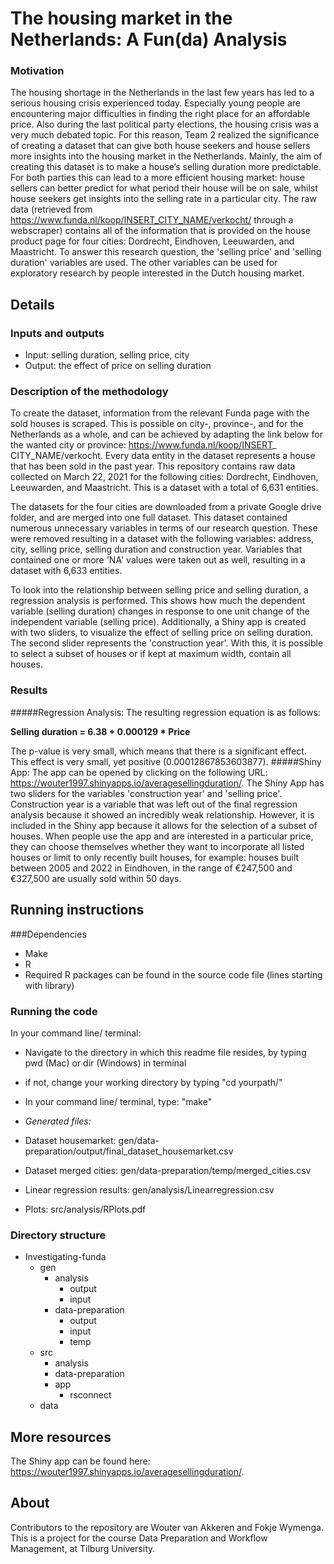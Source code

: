 # The housing market in the Netherlands: A Fun(da) Analysis						
### Motivation

The housing shortage in the Netherlands in the last few years has led to a serious housing crisis experienced today. Especially young people are encountering major difficulties in finding the right place for an affordable price. Also during the last political party elections, the housing crisis was a very much debated topic. For this reason, Team 2 realized the significance of creating a dataset that can give both house seekers and house sellers more insights into the housing market in the Netherlands. Mainly, the aim of creating this dataset is to make a house’s selling duration more predictable. For both parties this can lead to a more efficient housing market: house sellers can better predict for what period their house will be on sale, whilst house seekers get insights into the selling rate in a particular city.
The raw data (retrieved from https://www.funda.nl/koop/INSERT_CITY_NAME/verkocht/ through a webscraper) contains all of the information that is provided on the house product page for four cities: Dordrecht, Eindhoven, Leeuwarden, and Maastricht. To answer this research question, the 'selling price' and 'selling duration' variables are used. The other variables can be used for exploratory research by people interested in the Dutch housing market.

## Details
### Inputs and outputs
* Input: selling duration, selling price, city
* Output: the effect of price on selling duration

### Description of the methodology
To create the dataset, information from the relevant Funda page with the sold houses is scraped. This is possible on city-, province-, and for the Netherlands as a whole, and can be achieved by adapting the link below for the wanted city or province: 
https://www.funda.nl/koop/INSERT_ CITY_NAME/verkocht. Every data entity in the dataset represents a house that has been sold in the past year. This repository contains raw data collected on March 22, 2021 for the following cities: Dordrecht, Eindhoven, Leeuwarden, and Maastricht. This is a dataset with a total of 6,631 entities. 

The datasets for the four cities are downloaded from a private Google drive folder, and are merged into one full dataset. This dataset contained numerous unnecessary variables in terms of our research question. These were removed resulting in a dataset with the following variables: address, city, selling price, selling duration and construction year. Variables that contained one or more 'NA' values were taken out as well, resulting in a dataset with 6,633 entities. 

To look into the relationship between selling price and selling duration, a regression analysis is performed. This shows how much the dependent variable (selling duration) changes in response to one unit change of the independent variable (selling price). Additionally, a Shiny app is created with two sliders, to visualize the effect of selling price on selling duration. The second slider represents the 'construction year'. With this, it is possible to select a subset of houses or if kept at maximum width, contain all houses.

### Results
#####Regression Analysis: 
The resulting regression equation is as follows: 

**Selling duration = 6.38 + 0.000129 * Price**

The p-value is very small, which means that there is a significant effect. This effect is very small, yet positive (0.00012867853603877). 
#####Shiny App: 
The app can be opened by clicking on the following URL: https://wouter1997.shinyapps.io/averagesellingduration/. The Shiny App has two sliders for the variables 'construction year' and 'selling price'. 
Construction year is a variable that was left out of the final regression analysis because it showed an incredibly weak relationship. However, it is included in the Shiny app because it allows for the selection of a subset of houses.  When people use the app and are interested in a particular price, they can choose themselves whether they want to incorporate all listed houses or limit to only recently built houses, for example: houses built between 2005 and 2022 in Eindhoven, in the range of €247,500  and €327,500 are usually sold within 50 days.


## Running instructions
###Dependencies
* Make
* R  
* Required R packages can be found in the source code file (lines starting with library)


### Running the code

In your command line/ terminal:

* Navigate to the directory in which this readme file resides, by typing pwd (Mac) or dir (Windows) in terminal
 * if not, change your working directory by typing "cd yourpath/" 

*  In your command line/ terminal, type: "make"

* *Generated files:*
 * Dataset housemarket: gen/data-preparation/output/final_dataset_housemarket.csv
 * Dataset merged cities: gen/data-preparation/temp/merged_cities.csv
 * Linear regression results: gen/analysis/Linearregression.csv
 * Plots: src/analysis/RPlots.pdf

  
### Directory structure 
* Investigating-funda
	* gen
		* analysis
			* output
			* input	 
		* data-preparation
			* output
			* input
			* temp	
	* src
		* analysis
		* data-preparation	 	
		* app
			* rsconnect
	* data
 		
## More resources

The Shiny app can be found here: https://wouter1997.shinyapps.io/averagesellingduration/.

## About

Contributors to the repository are Wouter van Akkeren and Fokje Wymenga. This is a project for the course Data Preparation and Workflow Management, at Tilburg University.
